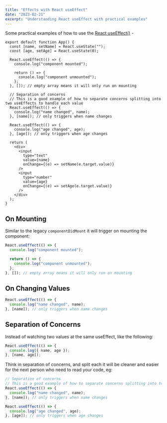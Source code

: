 ```yaml
---
title: "Effects with React useEffect"
date: "2023-02-21"
excerpt: "Understanding React useEffect with practical examples"
---
```


Some practical examples of how to use the [React useEffect()](https://beta.reactjs.org/reference/react/useEffect) -

```tsx
export default function App() {
  const [name, setName] = React.useState("");
  const [age, setAge] = React.useState(0);

  React.useEffect(() => {
    console.log("component mounted");

    return () => {
      console.log("component unmounted");
    };
  }, []); // empty array means it will only run on mounting

  // Separation of concerns
  // This is a good example of how to separate concerns splitting into two useEffects to handle each value
  React.useEffect(() => {
    console.log("name changed", name);
  }, [name]); // only triggers when name changes

  React.useEffect(() => {
    console.log("age changed", age);
  }, [age]); // only triggers when age changes

  return (
    <div>
      <input
        type="text"
        value={name}
        onChange={(e) => setName(e.target.value)}
      />
      <input
        type="number"
        value={age}
        onChange={(e) => setAge(e.target.value)}
      />
    </div>
  );
}
```

## On Mounting

Similar to the legacy `componentDidMount` it will trigger on mounting the component:

```ts
React.useEffect(() => {
  console.log("component mounted");

  return () => {
    console.log("component unmounted");
  };
}, []); // empty array means it will only run on mounting
```

## On Changing Values

```ts
React.useEffect(() => {
  console.log("name changed", name);
}, [name]); // only triggers when name changes
```

## Separation of Concerns

Instead of watching two values at the same useEffect, like the following:

```ts
React.useEffect(() => {
  console.log({ name, age });
}, [name, age]);
```

Think in separation of concerns, and split each it will be cleaner and easier for the next person who need to read your code, eg:

```ts
// Separation of concerns
// This is a good example of how to separate concerns splitting into two useEffects to handle each value
React.useEffect(() => {
  console.log("name changed", name);
}, [name]); // only triggers when name changes

React.useEffect(() => {
  console.log("age changed", age);
}, [age]); // only triggers when age changes
```
